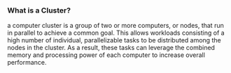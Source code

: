 ### What is a Cluster?

a computer cluster is a group of two or more computers, or nodes, that run in parallel to achieve a common goal. 
This allows workloads consisting of a high number of individual, parallelizable tasks to be distributed among the nodes in the cluster. 
As a result, these tasks can leverage the combined memory and processing power of each computer to increase overall performance.

